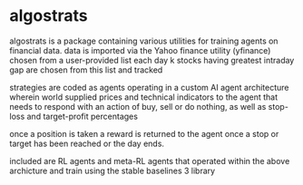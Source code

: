 # algostrats

algostrats is a package containing various utilities for training agents on financial data.
data is imported via the Yahoo finance utility (yfinance) chosen from a user-provided list
each day k stocks having greatest intraday gap are chosen from this list and tracked 

strategies are coded as agents operating in a custom AI agent architecture wherein world
supplied prices and technical indicators to the agent that needs to respond with an action
of buy, sell or do nothing, as well as stop-loss and target-profit percentages

once a position is taken a reward is returned to the agent once a stop or target has been reached
or the day ends.

included are RL agents and meta-RL agents that operated within the above archicture and train
using the stable baselines 3 library
